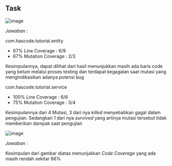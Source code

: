 ## Task

![image](https://user-images.githubusercontent.com/91021512/187031036-8dd6b890-0881-41dd-8015-f88489548c83.png)


_Jawaban :_

com.hascode.tutorial.entity
- 67% Line Coverage : 6/9
- 67% Mutation Coverage : 2/3

Kesimpulannya, dapat dilihat dari hasil menunjukkan masih ada baris code yang belum melalui proses testing dan terdapat kegagalan saat mutasi yang mengindikasikan adanya potensi bug 


com.hascode.tutorial.service
- 100% Line Coverage : 6/6
- 75% Mutation Coverage : 3/4

Kesimpulannya dari 4 Mutasi, 3 dari nya _killed_ menyebabkan gagal dalam pengujian. Sedangkan 1 dari nya _survived_ yang artinya mutasi tersebut tidak memberikan dampak saat pengujian


![image](https://user-images.githubusercontent.com/91021512/187031053-434a711d-73ad-45dd-9ef1-55909ae083bf.png)


_Jawaban :_ 

Kesimpulan dari gambar diatas menunjukkan _Code Coverage_ yang ada masih rendah sekitar 66%
